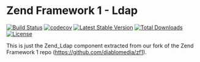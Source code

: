 Zend Framework 1 - Ldap
============================
[![Build Status](https://travis-ci.com/diablomedia/zf1-ldap.svg?branch=master)](https://travis-ci.com/diablomedia/zf1-ldap)
[![codecov](https://codecov.io/gh/diablomedia/zf1-ldap/branch/master/graph/badge.svg)](https://codecov.io/gh/diablomedia/zf1-ldap)
[![Latest Stable Version](https://poser.pugx.org/diablomedia/zendframework1-ldap/v/stable)](https://packagist.org/packages/diablomedia/zendframework1-ldap)
[![Total Downloads](https://poser.pugx.org/diablomedia/zendframework1-ldap/downloads)](https://packagist.org/packages/diablomedia/zendframework1-ldap)
[![License](https://poser.pugx.org/diablomedia/zendframework1-ldap/license)](https://packagist.org/packages/diablomedia/zendframework1-ldap)

This is just the Zend_Ldap component extracted from our fork of the Zend Framework 1 repo (https://github.com/diablomedia/zf1).
